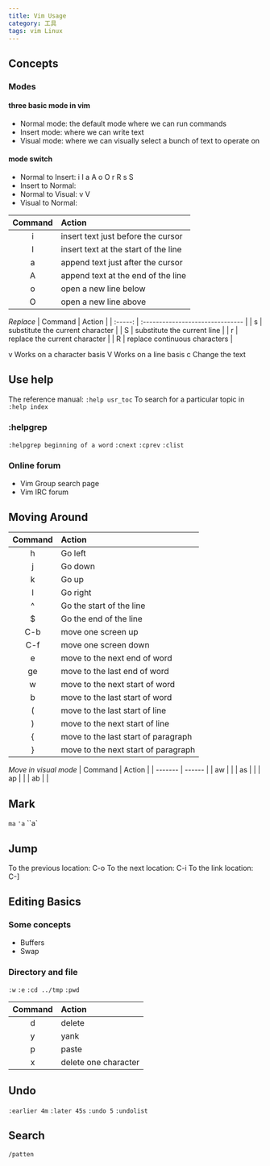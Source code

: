 ```yaml
---
title: Vim Usage
category: 工具
tags: vim Linux
---
```


## Concepts

### Modes

#### three basic mode in vim

* Normal mode: the default mode where we can run commands
* Insert mode: where we can write text
* Visual mode: where we can visually select a bunch of text to operate on

#### mode switch

* Normal to Insert: i I a A o O r R s S
* Insert to Normal: <Esc>
* Normal to Visual: v V
* Visual to Normal: <Esc>

| Command | Action                               |
| :-----: | :----------------------------------- |
|    i    | insert text just before the cursor   |
|    I    | insert text at the start of the line |
|    a    | append text just after the cursor    |
|    A    | append text at the end of the line   |
|    o    | open a new line below                |
|    O    | open a new line above                |



*Replace*
| Command | Action                           |
| :-----: | :------------------------------- |
|    s    | substitute the current character |
|    S    | substitute the current line      |
|    r    | replace the current character    |
|    R    | replace continuous characters    |

v Works on a character basis
V Works on a line basis
c Change the text

## Use help
The reference manual:
`:help usr_toc`
To search for a particular topic in
`:help index`
### :helpgrep
`:helpgrep beginning of a word`
`:cnext`
`:cprev`
`:clist`
### Online forum
* Vim Group search page
* Vim IRC forum

## Moving Around
| Command | Action                              |
| :-----: | :---------------------------------- |
|    h    | Go left                             |
|    j    | Go down                             |
|    k    | Go up                               |
|    l    | Go right                            |
|    ^    | Go the start of the line            |
|    $    | Go the end of the line              |
|   C-b   | move one screen up                  |
|   C-f   | move one screen down                |
|    e    | move to the next end of word        |
|   ge    | move to the last end of word        |
|    w    | move to the next start of word      |
|    b    | move to the last start of word      |
|    (    | move to the last start of line      |
|    )    | move to the next start of line      |
|    {    | move to the last start of paragraph |
|    }    | move to the next start of paragraph |

*Move in visual mode*
| Command | Action |
| ------- | ------ |
| aw      |        |
| as      |        |
| ap      |        |
| ab      |        |

## Mark

`ma`
`'a`
``a`

## Jump

To the previous location: C-o
To the next location: C-i
To the link location: C-]

## Editing Basics
### Some concepts

* Buffers
* Swap

### Directory and file
`:w`
`:e`
`:cd ../tmp`
`:pwd`

| Command | Action               |
| :-----: | :------------------- |
|    d    | delete               |
|    y    | yank                 |
|    p    | paste                |
|    x    | delete one character |

## Undo

`:earlier 4m`
`:later 45s`
`:undo 5`
`:undolist`

## Search

`/patten`
